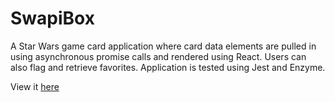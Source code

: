 # SwapiBox

A Star Wars game card application where card data elements are pulled in using asynchronous promise calls and rendered 
using React. Users can also flag and retrieve favorites. Application is tested using Jest and Enzyme.

View it [here](https://mickyfen17.github.io/SWAPIbox/)

